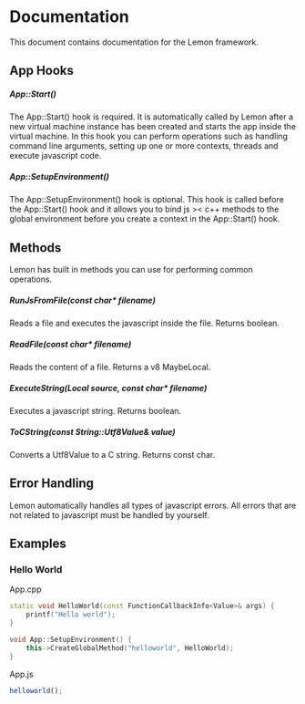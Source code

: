 # Documentation

This document contains documentation for the Lemon framework.

## App Hooks

##### App::Start()

The App::Start() hook is required. It is automatically called by Lemon after a new virtual machine instance has been created and starts the app inside the virtual machine. In this hook you can perform operations such as handling command line arguments, setting up one or more contexts, threads and execute javascript code.

##### App::SetupEnvironment()

The App::SetupEnvironment() hook is optional. This hook is called before the App::Start() hook and it allows you to bind js >< c++ methods to the global environment before you create a context in the App::Start() hook.

## Methods

Lemon has built in methods you can use for performing common operations.

##### RunJsFromFile(const char* filename)

Reads a file and executes the javascript inside the file. Returns boolean.

##### ReadFile(const char* filename)

Reads the content of a file. Returns a v8 MaybeLocal<String>.
	
##### ExecuteString(Local<String> source, const char* filename) 

Executes a javascript string. Returns boolean.

##### ToCString(const String::Utf8Value& value)

Converts a Utf8Value to a C string. Returns const char.

## Error Handling

Lemon automatically handles all types of javascript errors. All errors that are not related to javascript must be handled by yourself.

## Examples

### Hello World

App.cpp

```c++
static void HelloWorld(const FunctionCallbackInfo<Value>& args) {	
	printf("Hello world");
}

void App::SetupEnvironment() {
	this->CreateGlobalMethod("helloworld", HelloWorld);
}
```

App.js

```js
helloworld();
```
